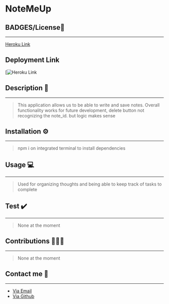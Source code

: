 # NoteMeUp

## BADGES/License🔖
---
[Heroku Link](https://note-me-up.herokuapp.com)

## Deployment Link
[![Heroku Link](https://note-me-up.herokuapp.com)
## Description 📖
---
> This application allows us to be able to write and save notes. Overall functionality works
> for future development, delete button not recognizing the note_id. but logic makes sense
## Installation ⚙️
---

> npm i on integrated terminal to install dependencies

## Usage 💻
---

> Used for organizing thoughts and being able to keep track of tasks to complete

## Test ✔️
---

> None at the moment

## Contributions 🧑‍🤝‍🧑
---

> None at the moment

## Contact me 📇
---
- [Via Email](mailto:franciaexequiel@hotmail.ca)
- [Via Github](https://github.com/Tweakiel)



